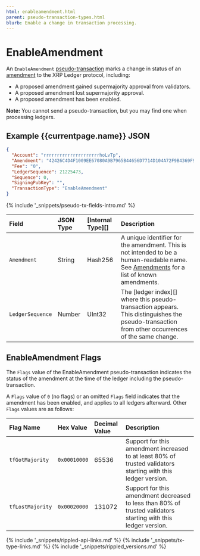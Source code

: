 ```yaml
---
html: enableamendment.html
parent: pseudo-transaction-types.html
blurb: Enable a change in transaction processing.
---
```

# EnableAmendment

An `EnableAmendment` [pseudo-transaction](pseudo-transaction-types.html) marks a change in status of an [amendment](amendments.html) to the XRP Ledger protocol, including:

- A proposed amendment gained supermajority approval from validators.
- A proposed amendment lost supermajority approval.
- A proposed amendment has been enabled.

**Note:** You cannot send a pseudo-transaction, but you may find one when processing ledgers.


## Example {{currentpage.name}} JSON

```json
{
  "Account": "rrrrrrrrrrrrrrrrrrrrrhoLvTp",
  "Amendment": "42426C4D4F1009EE67080A9B7965B44656D7714D104A72F9B4369F97ABF044EE",
  "Fee": "0",
  "LedgerSequence": 21225473,
  "Sequence": 0,
  "SigningPubKey": "",
  "TransactionType": "EnableAmendment"
}  
```


{% include '_snippets/pseudo-tx-fields-intro.md' %}
<!--{# fix md highlighting_ #}-->

| Field            | JSON Type | [Internal Type][] | Description               |
|:-----------------|:----------|:------------------|:--------------------------|
| `Amendment`      | String    | Hash256           | A unique identifier for the amendment. This is not intended to be a human-readable name. See [Amendments](amendments.html) for a list of known amendments. |
| `LedgerSequence` | Number    | UInt32    | The [ledger index][] where this pseudo-transaction appears. This distinguishes the pseudo-transaction from other occurrences of the same change. |

## EnableAmendment Flags

The `Flags` value of the EnableAmendment pseudo-transaction indicates the status of the amendment at the time of the ledger including the pseudo-transaction.

A `Flags` value of `0` (no flags) or an omitted `Flags` field indicates that the amendment has been enabled, and applies to all ledgers afterward. Other `Flags` values are as follows:

| Flag Name        | Hex Value    | Decimal Value | Description                |
|:-----------------|:-------------|:--------------|:---------------------------|
| `tfGotMajority`  | `0x00010000` | 65536         | Support for this amendment increased to at least 80% of trusted validators starting with this ledger version. |
| `tfLostMajority` | `0x00020000` | 131072        | Support for this amendment decreased to less than 80% of trusted validators starting with this ledger version. |

<!--{# common link defs #}-->
{% include '_snippets/rippled-api-links.md' %}
{% include '_snippets/tx-type-links.md' %}
{% include '_snippets/rippled_versions.md' %}
